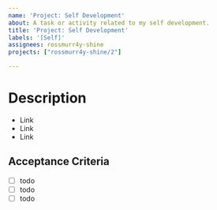 ```yaml
---
name: 'Project: Self Development'
about: A task or activity related to my self development.
title: 'Project: Self Development'
labels: '[Self]'
assignees: rossmurr4y-shine
projects: ["rossmurr4y-shine/2"]

---
```


# Description

<!-- describe work item here -->

<!-- optional links - delete if not required -->
- Link
- Link
- Link

## Acceptance Criteria

- [ ] todo
- [ ] todo
- [ ] todo
